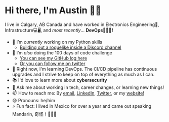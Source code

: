 # Hi there, I'm Austin 👋🏼

I live in Calgary, AB Canada and have worked in Electronics Engineering🤖, Infrastructure💻🖥, and _most recently_... **DevOps👨🏼‍💻!**

- 🔭 I’m _currently_ working on my Python skills
  - [Building out a roguelike inside a Discord channel](https://github.com/Captain-Howard/Discord-Roguelike)
- 🔭 I’m _also_ doing the 100 days of code challenge
  - [You can see my GitHub log here](https://github.com/Captain-Howard/100-days-of-code/blob/master/log.md)
  - [Or you can follow me on twitter](https://twitter.com/Captain_Howard_)
- 🌱 Right now, I'm learning DevOps. The CI/CD pipeline has continuous upgrades and I strive to keep on top of everything as much as I can.
- 📚 I'd love to learn more about **cybersecurity**
- 💬 Ask me about working in tech, career changes, or learning new things!
- 📫 How to reach me: By [email](austin.lane.howard@gmail.com), [LinkedIn](https://www.linkedin.com/in/austin-l-howard-a8035052/), [Twitter](https://twitter.com/Captain_Howard_), or my [website!](https://www.austinlhoward.com)
- 😄 Pronouns: he/him
- ⚡ Fun fact: I lived in Mexico for over a year and came out speaking Mandarin, 奇怪！🤷🏼‍♂️ 
